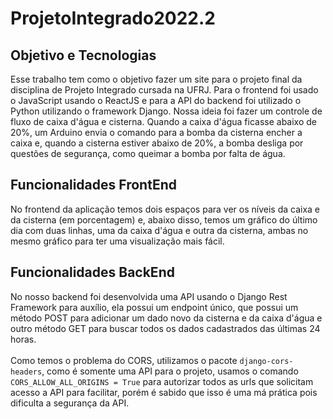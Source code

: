 # ProjetoIntegrado2022.2

## Objetivo e Tecnologias
Esse trabalho tem como o objetivo fazer um site para o projeto final da disciplina de Projeto Integrado cursada na UFRJ. Para o frontend foi usado o JavaScript usando o ReactJS e para a API do backend foi utilizado o Python utilizando o framework Django. Nossa ideia foi fazer um controle de fluxo de caixa d'água e cisterna. Quando a caixa d'água ficasse abaixo de 20%, um Arduino envia o comando para a bomba da cisterna encher a caixa e, quando a cisterna estiver abaixo de 20%, a bomba desliga por questões de segurança, como queimar a bomba por falta de água.

## Funcionalidades FrontEnd
No frontend da aplicação temos dois espaços para ver os níveis da caixa e da cisterna (em porcentagem) e, abaixo disso, temos um gráfico do último dia com duas linhas, uma da caixa d'água e outra da cisterna, ambas no mesmo gráfico para ter uma visualização mais fácil.

## Funcionalidades BackEnd
No nosso backend foi desenvolvida uma API usando o Django Rest Framework para auxílio, ela possui um endpoint único, que possui um método POST para adicionar um dado novo da cisterna e da caixa d'água e outro método GET para buscar todos os dados cadastrados das últimas 24 horas.
<br>
<br>
Como temos o problema do CORS, utilizamos o pacote `django-cors-headers`, como é somente uma API para o projeto, usamos o comando `CORS_ALLOW_ALL_ORIGINS = True` para autorizar todos as urls que solicitam acesso a API para facilitar, porém é sabido que isso é uma má prática pois dificulta a segurança da API.

